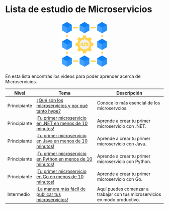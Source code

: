 # Lista de estudio de Microservicios

<!-- markdownlint-disable -->
<div align="center">
  <img src="../../assets/images/services.png" width="30%" alt="Microservices Logo">
</div>

En esta lista encontrás los videos para poder aprender acerca de Microservicios.

|Nivel|Tema|Descripción|
|-----|----|-----------|
|Principiante|[¿Qué son los microservicios y por qué tanto hype?](https://youtu.be/f7k6WuwIh8k)|Conoce lo más esencial de los microservcios.|
|Principiante|[¡Tu primer microservicio en .NET en menos de 10 minutos!](https://youtu.be/U64h5S5DfWE)|Aprende a crear tu primer microservicio con .NET.|
|Principiante|[¡Tu primer microservicio en Java en menos de 10 minutos!](https://youtu.be/fwjSgU2CLOA)|Aprende a crear tu primer microservicio con Java.|
|Principiante|[¡Tu primer microservicio en Python en menos de 10 minutos!](https://youtu.be/j48mV8PeNuI)|Aprende a crear tu primer microservicio con Python.|
|Principiante|[¡Tu primer microservicio en Go en menos de 10 minutos!](https://youtu.be/muNva2imTtc)|Aprende a crear tu primer microservicio con Go.|
|Intermedio|[¡La manera más fácil de publicar tus microservicios!](https://youtu.be/LscECJtc1ys)|Aquí puedes comenzar a trabajar con tus microservicios en modo productivo.|



